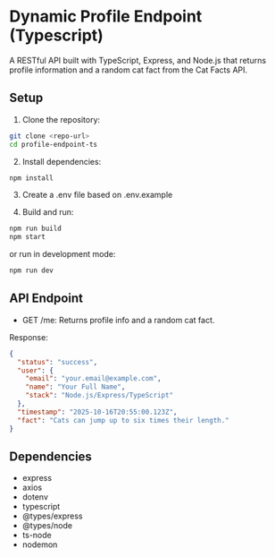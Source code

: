 # Dynamic Profile Endpoint (Typescript)

A RESTful API built with TypeScript, Express, and Node.js that returns profile information and a random cat fact from the Cat Facts API.

## Setup

1. Clone the repository:

```bash
git clone <repo-url>
cd profile-endpoint-ts
```

2. Install dependencies:

```bash
npm install
```

3. Create a .env file based on .env.example

4. Build and run:

```bash
npm run build
npm start
```

or run in development mode:

```bash
npm run dev
```

## API Endpoint

- GET /me: Returns profile info and a random cat fact.

Response:

```json
{
  "status": "success",
  "user": {
    "email": "your.email@example.com",
    "name": "Your Full Name",
    "stack": "Node.js/Express/TypeScript"
  },
  "timestamp": "2025-10-16T20:55:00.123Z",
  "fact": "Cats can jump up to six times their length."
}
```

## Dependencies

- express
- axios
- dotenv
- typescript
- @types/express
- @types/node
- ts-node
- nodemon
